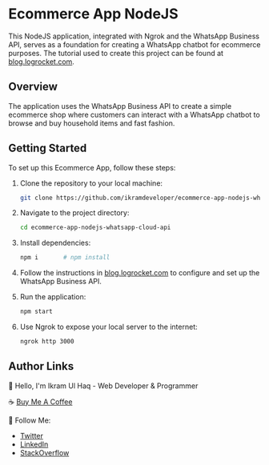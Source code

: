 # Ecommerce App NodeJS

This NodeJS application, integrated with Ngrok and the WhatsApp Business API, serves as a foundation for creating a WhatsApp chatbot for ecommerce purposes. The tutorial used to create this project can be found at [blog.logrocket.com](https://blog.logrocket.com/build-ecommerce-app-whatsapp-cloud-api-node-js/).

## Overview

The application uses the WhatsApp Business API to create a simple ecommerce shop where customers can interact with a WhatsApp chatbot to browse and buy household items and fast fashion.

## Getting Started

To set up this Ecommerce App, follow these steps:

1. Clone the repository to your local machine:

   ```bash
   git clone https://github.com/ikramdeveloper/ecommerce-app-nodejs-whatsapp-cloud-api.git
   ```

2. Navigate to the project directory:
   
   ```bash
   cd ecommerce-app-nodejs-whatsapp-cloud-api
   ```

4. Install dependencies:
   
   ```bash
   npm i       # npm install
   ```

6. Follow the instructions in [blog.logrocket.com](https://blog.logrocket.com/build-ecommerce-app-whatsapp-cloud-api-node-js/) to configure and set up the WhatsApp Business API.

7. Run the application:
   
   ```bash
   npm start
   ```

9. Use Ngrok to expose your local server to the internet:
    
   ```bash
   ngrok http 3000
   ```


## Author Links

👋 Hello, I'm Ikram Ul Haq - Web Developer & Programmer

☕ [Buy Me A Coffee](https://www.buymeacoffee.com/ikramdev)

🚀 Follow Me:

- [Twitter](https://twitter.com/ikramdeveloper)
- [LinkedIn](https://www.linkedin.com/in/ikramdeveloper/)
- [StackOverflow](https://stackoverflow.com/users/13859212/ikram-ul-haq)
